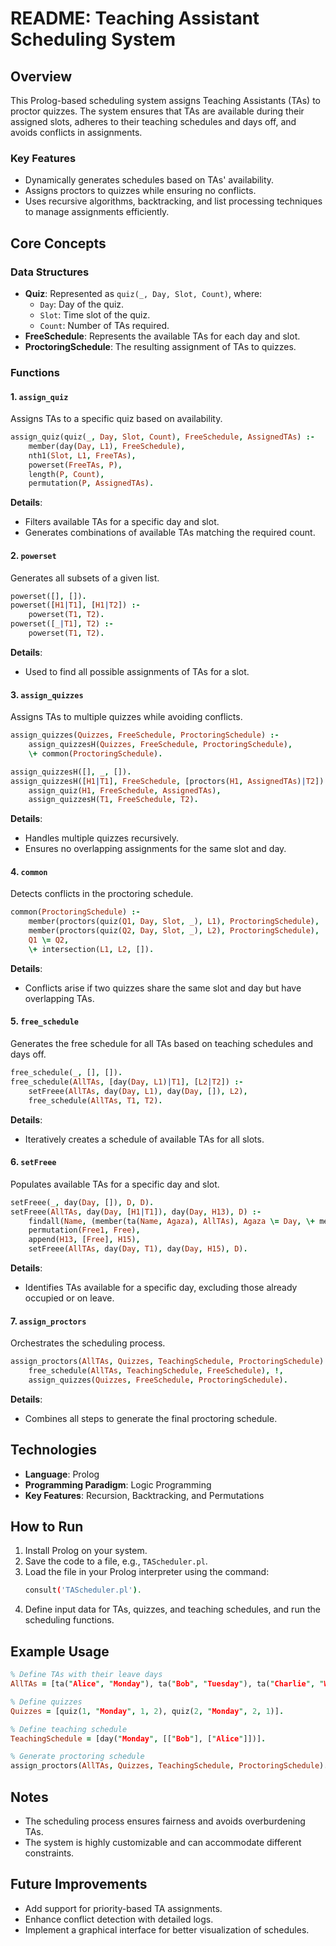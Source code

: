 # README: Teaching Assistant Scheduling System

## Overview
This Prolog-based scheduling system assigns Teaching Assistants (TAs) to proctor quizzes. The system ensures that TAs are available during their assigned slots, adheres to their teaching schedules and days off, and avoids conflicts in assignments.

### Key Features
- Dynamically generates schedules based on TAs' availability.
- Assigns proctors to quizzes while ensuring no conflicts.
- Uses recursive algorithms, backtracking, and list processing techniques to manage assignments efficiently.

## Core Concepts
### Data Structures
- **Quiz**: Represented as `quiz(_, Day, Slot, Count)`, where:
  - `Day`: Day of the quiz.
  - `Slot`: Time slot of the quiz.
  - `Count`: Number of TAs required.
- **FreeSchedule**: Represents the available TAs for each day and slot.
- **ProctoringSchedule**: The resulting assignment of TAs to quizzes.

### Functions
#### 1. `assign_quiz`
Assigns TAs to a specific quiz based on availability.

```prolog
assign_quiz(quiz(_, Day, Slot, Count), FreeSchedule, AssignedTAs) :-
    member(day(Day, L1), FreeSchedule),
    nth1(Slot, L1, FreeTAs),
    powerset(FreeTAs, P),
    length(P, Count),
    permutation(P, AssignedTAs).
```
**Details**:
- Filters available TAs for a specific day and slot.
- Generates combinations of available TAs matching the required count.

#### 2. `powerset`
Generates all subsets of a given list.

```prolog
powerset([], []).
powerset([H1|T1], [H1|T2]) :-
    powerset(T1, T2).
powerset([_|T1], T2) :-
    powerset(T1, T2).
```
**Details**:
- Used to find all possible assignments of TAs for a slot.

#### 3. `assign_quizzes`
Assigns TAs to multiple quizzes while avoiding conflicts.

```prolog
assign_quizzes(Quizzes, FreeSchedule, ProctoringSchedule) :-
    assign_quizzesH(Quizzes, FreeSchedule, ProctoringSchedule),
    \+ common(ProctoringSchedule).

assign_quizzesH([], _, []).
assign_quizzesH([H1|T1], FreeSchedule, [proctors(H1, AssignedTAs)|T2]) :-
    assign_quiz(H1, FreeSchedule, AssignedTAs),
    assign_quizzesH(T1, FreeSchedule, T2).
```
**Details**:
- Handles multiple quizzes recursively.
- Ensures no overlapping assignments for the same slot and day.

#### 4. `common`
Detects conflicts in the proctoring schedule.

```prolog
common(ProctoringSchedule) :-
    member(proctors(quiz(Q1, Day, Slot, _), L1), ProctoringSchedule),
    member(proctors(quiz(Q2, Day, Slot, _), L2), ProctoringSchedule),
    Q1 \= Q2,
    \+ intersection(L1, L2, []).
```
**Details**:
- Conflicts arise if two quizzes share the same slot and day but have overlapping TAs.

#### 5. `free_schedule`
Generates the free schedule for all TAs based on teaching schedules and days off.

```prolog
free_schedule(_, [], []).
free_schedule(AllTAs, [day(Day, L1)|T1], [L2|T2]) :-
    setFreee(AllTAs, day(Day, L1), day(Day, []), L2),
    free_schedule(AllTAs, T1, T2).
```
**Details**:
- Iteratively creates a schedule of available TAs for all slots.

#### 6. `setFreee`
Populates available TAs for a specific day and slot.

```prolog
setFreee(_, day(Day, []), D, D).
setFreee(AllTAs, day(Day, [H1|T1]), day(Day, H13), D) :-
    findall(Name, (member(ta(Name, Agaza), AllTAs), Agaza \= Day, \+ member(Name, H1)), Free1),
    permutation(Free1, Free),
    append(H13, [Free], H15),
    setFreee(AllTAs, day(Day, T1), day(Day, H15), D).
```
**Details**:
- Identifies TAs available for a specific day, excluding those already occupied or on leave.

#### 7. `assign_proctors`
Orchestrates the scheduling process.

```prolog
assign_proctors(AllTAs, Quizzes, TeachingSchedule, ProctoringSchedule) :-
    free_schedule(AllTAs, TeachingSchedule, FreeSchedule), !,
    assign_quizzes(Quizzes, FreeSchedule, ProctoringSchedule).
```
**Details**:
- Combines all steps to generate the final proctoring schedule.

## Technologies
- **Language**: Prolog
- **Programming Paradigm**: Logic Programming
- **Key Features**: Recursion, Backtracking, and Permutations

## How to Run
1. Install Prolog on your system.
2. Save the code to a file, e.g., `TAScheduler.pl`.
3. Load the file in your Prolog interpreter using the command:
   ```bash
   consult('TAScheduler.pl').
   ```
4. Define input data for TAs, quizzes, and teaching schedules, and run the scheduling functions.

## Example Usage
```prolog
% Define TAs with their leave days
AllTAs = [ta("Alice", "Monday"), ta("Bob", "Tuesday"), ta("Charlie", "Wednesday")].

% Define quizzes
Quizzes = [quiz(1, "Monday", 1, 2), quiz(2, "Monday", 2, 1)].

% Define teaching schedule
TeachingSchedule = [day("Monday", [["Bob"], ["Alice"]])].

% Generate proctoring schedule
assign_proctors(AllTAs, Quizzes, TeachingSchedule, ProctoringSchedule).
```

## Notes
- The scheduling process ensures fairness and avoids overburdening TAs.
- The system is highly customizable and can accommodate different constraints.

## Future Improvements
- Add support for priority-based TA assignments.
- Enhance conflict detection with detailed logs.
- Implement a graphical interface for better visualization of schedules.


